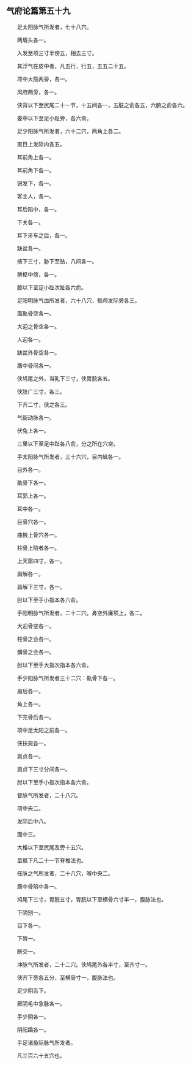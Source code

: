 ## 气府论篇第五十九


&emsp;&emsp;足太阳脉气所发者，七十八穴。

&emsp;&emsp;两眉头各一。

&emsp;&emsp;入发至项三寸半傍五，相去三寸。

&emsp;&emsp;其浮气在皮中者，凡五行，行五，五五二十五。

&emsp;&emsp;项中大筋两旁，各一。

&emsp;&emsp;风府两旁，各一。

&emsp;&emsp;侠背以下至尻尾二十一节，十五间各一，五脏之俞各五，六腑之俞各六。

&emsp;&emsp;委中以下至足小趾旁，各六俞。

&emsp;&emsp;足少阳脉气所发者，六十二穴，两角上各二。

&emsp;&emsp;直目上发际内各五。

&emsp;&emsp;耳前角上各一。

&emsp;&emsp;耳前角下各一。

&emsp;&emsp;锐发下，各一。

&emsp;&emsp;客主人，各一。

&emsp;&emsp;耳后陷中，各一。

&emsp;&emsp;下关各一。

&emsp;&emsp;耳下牙车之后，各一。

&emsp;&emsp;缺盆各一。

&emsp;&emsp;掖下三寸，胁下至胠，八间各一。

&emsp;&emsp;髀枢中傍，各一。

&emsp;&emsp;膝以下至足小趾次趾各六俞。

&emsp;&emsp;足阳明脉气血所发者，六十八穴，额颅发际旁各三。

&emsp;&emsp;面鼽骨空各一。

&emsp;&emsp;大迎之骨空各一。

&emsp;&emsp;人迎各一。

&emsp;&emsp;缺盆外骨空各一。

&emsp;&emsp;膺中骨间各一。

&emsp;&emsp;侠鸠尾之外，当乳下三寸，侠胃脘各五。

&emsp;&emsp;侠脐广三寸，各三。

&emsp;&emsp;下齐二寸，侠之各三。

&emsp;&emsp;气街动脉各一。

&emsp;&emsp;伏兔上各一。

&emsp;&emsp;三里以下至足中趾各八俞，分之所在穴空。

&emsp;&emsp;手太阳脉气所发者，三十六穴，目内眦各一。

&emsp;&emsp;目外各一。

&emsp;&emsp;鼽骨下各一。

&emsp;&emsp;耳郭上各一。

&emsp;&emsp;耳中各一。

&emsp;&emsp;巨骨穴各一。

&emsp;&emsp;曲掖上骨穴各一。

&emsp;&emsp;柱骨上陷者各一。

&emsp;&emsp;上天窗四寸，各一。

&emsp;&emsp;肩解各一。

&emsp;&emsp;肩解下三寸，各一。

&emsp;&emsp;肘以下至手小指本各六俞。

&emsp;&emsp;手阳明脉气所发者，二十二穴。鼻空外廉项上，各二。

&emsp;&emsp;大迎骨空各一。

&emsp;&emsp;柱骨之会各一。

&emsp;&emsp;髃骨之会各一。

&emsp;&emsp;肘以下至手大指次指本各六俞。

&emsp;&emsp;手少阳脉气所发者三十二穴：鼽骨下各一。

&emsp;&emsp;眉后各一。

&emsp;&emsp;角上各一。

&emsp;&emsp;下完骨后各一。

&emsp;&emsp;项中足太阳之前各一。

&emsp;&emsp;侠扶突各一。

&emsp;&emsp;肩贞各一。

&emsp;&emsp;肩贞下三寸分间各一。

&emsp;&emsp;肘以下至手小指次指本各六俞。

&emsp;&emsp;督脉气所发者，二十八穴。

&emsp;&emsp;项中央二。

&emsp;&emsp;发际后中八。

&emsp;&emsp;面中三。

&emsp;&emsp;大椎以下至尻尾及旁十五穴。

&emsp;&emsp;至骶下凡二十一节脊椎法也。

&emsp;&emsp;任脉之气所发者，二十八穴，喉中央二。

&emsp;&emsp;膺中骨陷中各一。

&emsp;&emsp;鸠尾下三寸，胃脘五寸，胃脘以下至横骨六寸半一，腹脉法也。

&emsp;&emsp;下阴别一。

&emsp;&emsp;目下各一。

&emsp;&emsp;下唇一。

&emsp;&emsp;断交一。

&emsp;&emsp;冲脉气所发者，二十二穴。侠鸠尾外各半寸，至齐寸一。

&emsp;&emsp;侠齐下旁各五分，至横骨寸一，腹脉法也。

&emsp;&emsp;足少阴舌下。

&emsp;&emsp;厥阴毛中急脉各一。

&emsp;&emsp;手少阴各一。

&emsp;&emsp;阴阳蹻各一。

&emsp;&emsp;手足诸鱼际脉气所发者。

&emsp;&emsp;凡三百六十五穴也。

